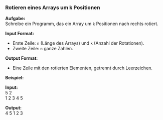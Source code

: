 ### **Rotieren eines Arrays um k Positionen**  

**Aufgabe:**  
Schreibe ein Programm, das ein Array um `k` Positionen nach rechts rotiert.

**Input Format:**  
- Erste Zeile: `n` (Länge des Arrays) und `k` (Anzahl der Rotationen).  
- Zweite Zeile: `n` ganze Zahlen.  

**Output Format:**  
- Eine Zeile mit den rotierten Elementen, getrennt durch Leerzeichen.  

**Beispiel:**  

**Input:**  
5 2  
1 2 3 4 5  

**Output:**  
4 5 1 2 3  
